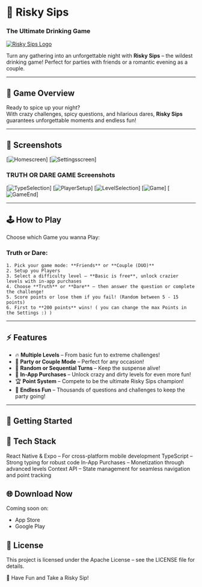 # 🍻 Risky Sips  
### The Ultimate Drinking Game  

[![Risky Sips Logo](./assets/logo.png)](https://ferrixx.de)  

Turn any gathering into an unforgettable night with **Risky Sips** – the wildest drinking game! Perfect for parties with friends or a romantic evening as a couple.  

---

## 🎲 **Game Overview**  
Ready to spice up your night?  
With crazy challenges, spicy questions, and hilarious dares, **Risky Sips** guarantees unforgettable moments and endless fun!  

---

## 📱 **Screenshots**  
[![Homescreen](./assets/github/homescreen.PNG)]
[![Settingsscreen](./assets/github/settingsscreen.PNG)]
### **TRUTH OR DARE GAME Screenshots**
[![TypeSelection](./assets/github/typeselection.PNG)] 
[![PlayerSetup](./assets/github/playersetup.PNG)] 
[![LevelSelection](./assets/github/levelselection.PNG)] 
[![Game](./assets/github/game.PNG)] 
[![GameEnd](./assets/github/gameend.PNG)] 

---

## 🕹️ **How to Play**  
Choose which Game you wanna Play:
 ### Truth or Dare:  
    1. Pick your game mode: **Friends** or **Couple (DUO)**  
    2. Setup you Players
    3. Select a difficulty level – **Basic is free**, unlock crazier levels with in-app purchases  
    4. Choose **Truth** or **Dare** – then answer the question or complete the challenge!  
    5. Score points or lose them if you fail! (Random between 5 - 15 points)  
    6. First to **200 points** wins! ( you can change the max Points in the Settings :) ) 

---

## ⚡ **Features**  
- 🔥 **Multiple Levels** – From basic fun to extreme challenges!  
- 🥂 **Party or Couple Mode** – Perfect for any occasion!  
- 🎲 **Random or Sequential Turns** – Keep the suspense alive!  
- 🎁 **In-App Purchases** – Unlock crazy and dirty levels for even more fun!  
- 🏆 **Point System** – Compete to be the ultimate Risky Sips champion!  
- 🎉 **Endless Fun** – Thousands of questions and challenges to keep the party going!  

---

## 🚀 **Getting Started**  

## 🔧 **Tech Stack**

React Native & Expo – For cross-platform mobile development
TypeScript – Strong typing for robust code
In-App Purchases – Monetization through advanced levels
Context API – State management for seamless navigation and point tracking

## 🌐 **Download Now**
Coming soon on:
- App Store
- Google Play

## 📜 **License**
This project is licensed under the Apache License – see the LICENSE file for details.

🎉 Have Fun and Take a Risky Sip!
